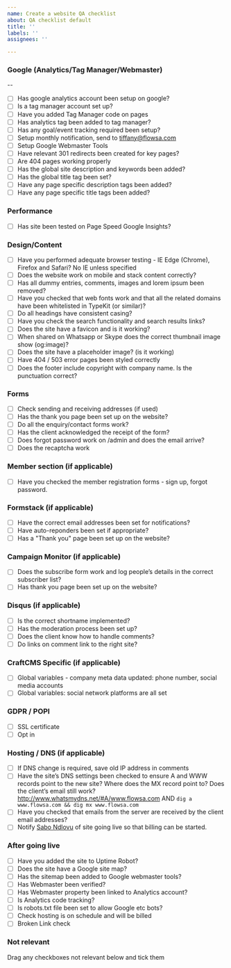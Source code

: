 ```yaml
---
name: Create a website QA checklist
about: QA checklist default
title: ''
labels: ''
assignees: ''

---
```


### Google (Analytics/Tag Manager/Webmaster)
--

- [ ] Has google analytics account been setup on google?
- [ ] Is a tag manager account set up?
- [ ] Have you added Tag Manager code on pages
- [ ] Has analytics tag been added to tag manager?
- [ ] Has any goal/event tracking required been setup?
- [ ] Setup monthly notification, send to tiffany@flowsa.com
- [ ] Setup Google Webmaster Tools
- [ ] Have relevant 301 redirects been created for key pages?
- [ ] Are 404 pages working properly
- [ ] Has the global site description and keywords been added?
- [ ] Has the global title tag been set?
- [ ] Have any page specific description tags been added?
- [ ] Have any page specific title tags been added?
 
### Performance

- [ ] Has site been tested on Page Speed Google Insights?

### Design/Content

- [ ] Have you performed adequate browser testing - IE Edge (Chrome), Firefox and Safari? No IE unless specified
- [ ] Does the website work on mobile and stack content correctly?
- [ ] Has all dummy entries, comments, images and lorem ipsum been removed?
- [ ] Have you checked that web fonts work and that all the related domains have been whitelisted in TypeKit (or similar)?
- [ ] Do all headings have consistent casing?
- [ ] Have you check the search functionality and search results links?
- [ ] Does the site have a favicon and is it working?
- [ ] When shared on Whatsapp or Skype does the correct thumbnail image show (og:image)?
- [ ] Does the site have a placeholder image? (is it working)
- [ ] Have 404 / 503 error pages been styled correctly
- [ ] Does the footer include copyright with company name. Is the punctuation correct?

### Forms

- [ ] Check sending and receiving addresses (if used)
- [ ] Has the thank you page been set up on the website?
- [ ] Do all the enquiry/contact forms work?
- [ ] Has the client acknowledged the receipt of the form?
- [ ] Does forgot password work on /admin and does the email arrive?
- [ ] Does the recaptcha work

### Member section (if applicable)

- [ ] Have you checked the member registration forms - sign up, forgot password.

### Formstack  (if applicable)

- [ ] Have the correct email addresses been set for notifications?
- [ ] Have auto-reponders been set if appropriate?
- [ ] Has a "Thank you" page been set up on the website?

### Campaign Monitor  (if applicable)

- [ ] Does the subscribe form work and log people’s details in the correct subscriber list?
- [ ] Has thank you page been set up on the website?

### Disqus  (if applicable)

- [ ] Is the correct shortname implemented?
- [ ] Has the moderation process been set up?
- [ ] Does the client know how to handle comments?
- [ ] Do links on comment link to the right site?

### CraftCMS Specific  (if applicable)

- [ ] Global variables - company meta data updated: phone number, social media accounts
- [ ] Global variables: social network platforms are all set

### GDPR / POPI 
- [ ] SSL certificate
- [ ] Opt in

### Hosting / DNS  (if applicable)

- [ ] If DNS change is required, save old IP address in comments
- [ ] Have the site’s DNS settings been checked to ensure A and WWW records point to the new site? Where does the MX record point to? Does the client’s email still work? http://www.whatsmydns.net/#A/www.flowsa.com AND `dig a www.flowsa.com && dig mx www.flowsa.com`
- [ ] Have you checked that emails from the server are received by the client email addresses?
- [ ] Notify [Sabo Ndlovu](mailto:sabo@flowsa.com) of site going live so that billing can be started.

### After going live
- [ ] Have you added the site to Uptime Robot?
- [ ] Does the site have a Google site map?
- [ ] Has the sitemap been added to Google webmaster tools?
- [ ] Has Webmaster been verified?
- [ ] Has Webmaster property been linked to Analytics account?
- [ ] Is Analytics code tracking?
- [ ] Is robots.txt file been set to allow Google etc bots?
- [ ] Check hosting is on schedule and will be billed
- [ ] Broken Link check

### Not relevant
Drag any checkboxes not relevant below and tick them


